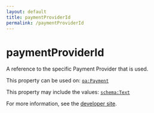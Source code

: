 ```yaml
---
layout: default
title: paymentProviderId
permalink: /paymentProviderId
---
```


# paymentProviderId
A reference to the specific Payment Provider that is used.

This property can be used on: [`oa:Payment`](https://openactive.io/Payment)

This property may include the values: [`schema:Text`](https://schema.org/Text)

For more information, see the [developer site](https://developer.openactive.io/data-model/types/).